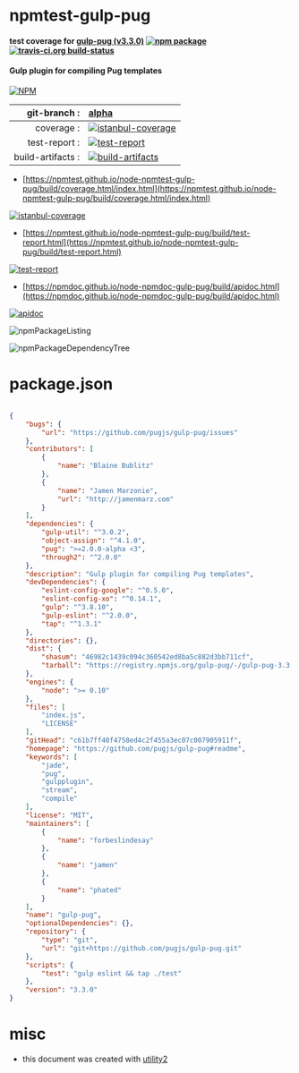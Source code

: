 # npmtest-gulp-pug

#### test coverage for  [gulp-pug (v3.3.0)](https://github.com/pugjs/gulp-pug#readme)  [![npm package](https://img.shields.io/npm/v/npmtest-gulp-pug.svg?style=flat-square)](https://www.npmjs.org/package/npmtest-gulp-pug) [![travis-ci.org build-status](https://api.travis-ci.org/npmtest/node-npmtest-gulp-pug.svg)](https://travis-ci.org/npmtest/node-npmtest-gulp-pug)

#### Gulp plugin for compiling Pug templates

[![NPM](https://nodei.co/npm/gulp-pug.png?downloads=true&downloadRank=true&stars=true)](https://www.npmjs.com/package/gulp-pug)

| git-branch : | [alpha](https://github.com/npmtest/node-npmtest-gulp-pug/tree/alpha)|
|--:|:--|
| coverage : | [![istanbul-coverage](https://npmtest.github.io/node-npmtest-gulp-pug/build/coverage.badge.svg)](https://npmtest.github.io/node-npmtest-gulp-pug/build/coverage.html/index.html)|
| test-report : | [![test-report](https://npmtest.github.io/node-npmtest-gulp-pug/build/test-report.badge.svg)](https://npmtest.github.io/node-npmtest-gulp-pug/build/test-report.html)|
| build-artifacts : | [![build-artifacts](https://npmtest.github.io/node-npmtest-gulp-pug/glyphicons_144_folder_open.png)](https://github.com/npmtest/node-npmtest-gulp-pug/tree/gh-pages/build)|

- [https://npmtest.github.io/node-npmtest-gulp-pug/build/coverage.html/index.html](https://npmtest.github.io/node-npmtest-gulp-pug/build/coverage.html/index.html)

[![istanbul-coverage](https://npmtest.github.io/node-npmtest-gulp-pug/build/screenCapture.buildCi.browser.%252Ftmp%252Fbuild%252Fcoverage.lib.html.png)](https://npmtest.github.io/node-npmtest-gulp-pug/build/coverage.html/index.html)

- [https://npmtest.github.io/node-npmtest-gulp-pug/build/test-report.html](https://npmtest.github.io/node-npmtest-gulp-pug/build/test-report.html)

[![test-report](https://npmtest.github.io/node-npmtest-gulp-pug/build/screenCapture.buildCi.browser.%252Ftmp%252Fbuild%252Ftest-report.html.png)](https://npmtest.github.io/node-npmtest-gulp-pug/build/test-report.html)

- [https://npmdoc.github.io/node-npmdoc-gulp-pug/build/apidoc.html](https://npmdoc.github.io/node-npmdoc-gulp-pug/build/apidoc.html)

[![apidoc](https://npmdoc.github.io/node-npmdoc-gulp-pug/build/screenCapture.buildCi.browser.%252Ftmp%252Fbuild%252Fapidoc.html.png)](https://npmdoc.github.io/node-npmdoc-gulp-pug/build/apidoc.html)

![npmPackageListing](https://npmtest.github.io/node-npmtest-gulp-pug/build/screenCapture.npmPackageListing.svg)

![npmPackageDependencyTree](https://npmtest.github.io/node-npmtest-gulp-pug/build/screenCapture.npmPackageDependencyTree.svg)



# package.json

```json

{
    "bugs": {
        "url": "https://github.com/pugjs/gulp-pug/issues"
    },
    "contributors": [
        {
            "name": "Blaine Bublitz"
        },
        {
            "name": "Jamen Marzonie",
            "url": "http://jamenmarz.com"
        }
    ],
    "dependencies": {
        "gulp-util": "^3.0.2",
        "object-assign": "^4.1.0",
        "pug": ">=2.0.0-alpha <3",
        "through2": "^2.0.0"
    },
    "description": "Gulp plugin for compiling Pug templates",
    "devDependencies": {
        "eslint-config-google": "^0.5.0",
        "eslint-config-xo": "^0.14.1",
        "gulp": "^3.8.10",
        "gulp-eslint": "^2.0.0",
        "tap": "^1.3.1"
    },
    "directories": {},
    "dist": {
        "shasum": "46982c1439c094c360542ed8ba5c882d3bb711cf",
        "tarball": "https://registry.npmjs.org/gulp-pug/-/gulp-pug-3.3.0.tgz"
    },
    "engines": {
        "node": ">= 0.10"
    },
    "files": [
        "index.js",
        "LICENSE"
    ],
    "gitHead": "c61b7ff40f4758ed4c2f455a3ec07c007905911f",
    "homepage": "https://github.com/pugjs/gulp-pug#readme",
    "keywords": [
        "jade",
        "pug",
        "gulpplugin",
        "stream",
        "compile"
    ],
    "license": "MIT",
    "maintainers": [
        {
            "name": "forbeslindesay"
        },
        {
            "name": "jamen"
        },
        {
            "name": "phated"
        }
    ],
    "name": "gulp-pug",
    "optionalDependencies": {},
    "repository": {
        "type": "git",
        "url": "git+https://github.com/pugjs/gulp-pug.git"
    },
    "scripts": {
        "test": "gulp eslint && tap ./test"
    },
    "version": "3.3.0"
}
```



# misc
- this document was created with [utility2](https://github.com/kaizhu256/node-utility2)
